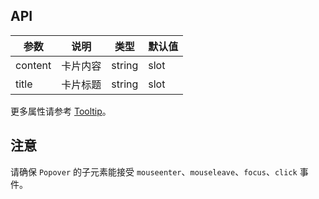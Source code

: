 ## API 

| 参数 | 说明 | 类型 | 默认值 |
| --- | --- | --- | --- |
| content | 卡片内容 | string|slot|VNode | 无 |
| title | 卡片标题 | string|slot|VNode | 无 |

更多属性请参考 [Tooltip](#/components/tooltip-cn/#API)。

## 注意 

请确保 `Popover` 的子元素能接受 `mouseenter`、`mouseleave`、`focus`、`click` 事件。